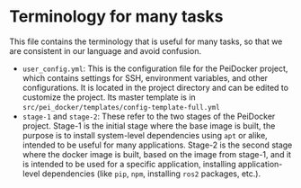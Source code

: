 # Terminology for many tasks

This file contains the terminology that is useful for many tasks, so that we are consistent in our language and avoid confusion.

- `user_config.yml`: This is the configuration file for the PeiDocker project, which contains settings for SSH, environment variables, and other configurations. It is located in the project directory and can be edited to customize the project. Its master template is in `src/pei_docker/templates/config-template-full.yml`
- `stage-1` and `stage-2`: These refer to the two stages of the PeiDocker project. Stage-1 is the initial stage where the base image is built, the purpose is to install system-level dependencies using `apt` or alike, intended to be useful for many applications. Stage-2 is the second stage where the docker image is built, based on the image from stage-1, and it is intended to be used for a specific application, installing application-level dependencies (like `pip`, `npm`, installing `ros2` packages, etc.). 
